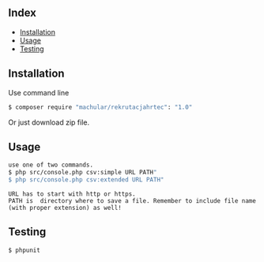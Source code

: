 Index
------------


- [Installation](#installation)
- [Usage](#usage)
- [Testing](#testing)



Installation
------------

Use command line

``` bash
$ composer require "machular/rekrutacjahrtec": "1.0"
```
Or just download zip file.

Usage
-----

``` bash
use one of two commands.
$ php src/console.php csv:simple URL PATH"
$ php src/console.php csv:extended URL PATH"
```

```
URL has to start with http or https.
PATH is  directory where to save a file. Remember to include file name (with proper extension) as well!

```

Testing
-------

``` bash
$ phpunit
```
